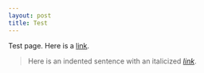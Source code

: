 ```yaml
---
layout: post
title: Test
---
```

Test page. Here is a [link](http://caleblucas.com/).

> Here is an indented sentence with an italicized [*link*](http://caleblucas.com/).
